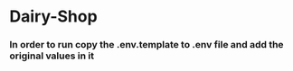 # Dairy-Shop

### In order to run copy the .env.template to .env file and add the original values in it